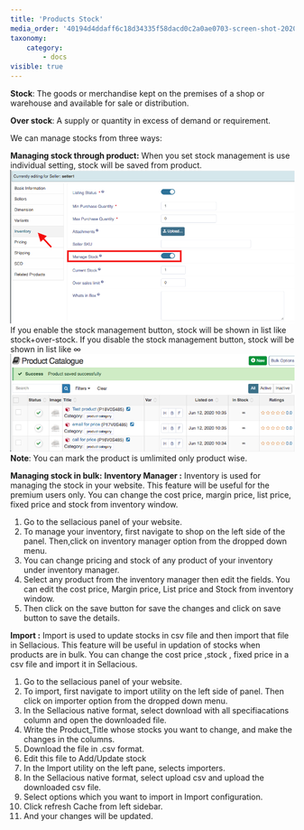```yaml
---
title: 'Products Stock'
media_order: '40194d4ddaff6c18d34335f58dacd0c2a0ae0703-screen-shot-2020-06-12-at-73203-pm.png,manage stock.png,Screen Shot 2020-06-12 at 7.32.03 PM.png'
taxonomy:
    category:
        - docs
visible: true
---
```


**Stock**: The goods or merchandise kept on the premises of a shop or warehouse and available for sale or distribution.

**Over stock**: A supply or quantity in excess of demand or requirement.

We can manage stocks from three ways:

**Managing stock through product:** When you set stock management is use individual setting, stock will be saved from product.
![](manage%20stock.png)
If you enable the stock management button, stock will be shown in list like stock+over-stock.
If you disable the stock management button, stock will be shown in list like ∞
![](Screen%20Shot%202020-06-12%20at%207.32.03%20PM.png)
**Note**: You can mark the product is umlimited only product wise.


**Managing stock in bulk:**
**Inventory Manager :**
Inventory is used for managing the stock in your website. This feature will be useful for  the premium users only. You can change the cost price, margin price, list price, fixed price and stock from inventory window.
1. Go to the sellacious panel of your website.
2. To manage your inventory, first navigate to shop on the left side of the panel. Then,click on inventory manager      option from the dropped down menu.
3. You can change pricing and stock of any product of your inventory under inventory manager.
4. Select any product from the inventory manager then edit the fields. You can edit the cost price, Margin price,      List price and Stock from inventory window.
5. Then click on the save button for save the changes and click on save button to save the details.

**Import :**
Import is used to update stocks in csv file and then import that file  in Sellacious. This feature will be useful in updation of stocks when products are in bulk. You can change the cost price ,stock , fixed price in a csv file and import it in Sellacious.
1.  Go to the sellacious panel of your website.
2. To import, first navigate to import utility on the left side of panel. Then click on importer option from the        dropped down menu.
3. In the Sellacious native format, select download with all specifiacations column and open the downloaded file.
4. Write the Product_Title whose stocks you want to change, and make the changes in the columns.
5. Download the file in .csv format.
6. Edit this file to Add/Update stock
7. In the Import utility on the left pane, selects importers.
8. In the Sellacious native format, select upload csv and upload the downloaded csv file.
9. Select options which you want to import in Import configuration.
10. Click refresh Cache from left sidebar.
11. And your changes will be updated.


